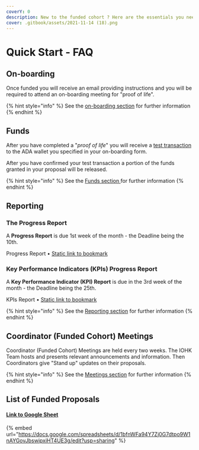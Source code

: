 ```yaml
---
coverY: 0
description: New to the funded cohort ? Here are the essentials you need to know.
cover: .gitbook/assets/2021-11-14 (18).png
---
```


# Quick Start - FAQ

## On-boarding

Once funded you will receive an email providing instructions and you will be required to attend an on-boarding meeting for "proof of life".

{% hint style="info" %}
See the [on-boarding section](https://quality-assurance-dao.gitbook.io/catalyst-coordinator/coordinator-processes/onboarding) for further information
{% endhint %}

## Funds

After you have completed a "_proof of life_" you will receive a [test transaction](https://quality-assurance-dao.gitbook.io/catalyst-coordinator/coordinator-processes/funds#test-transactions) to the ADA wallet you specified in your on-boarding form.

After you have confirmed your test transaction a portion of the funds granted in your proposal will be released.

{% hint style="info" %}
See the [Funds section ](../coordinator-processes/funds.md)for further information
{% endhint %}

## Reporting

### The Progress Report

A **Progress Report** is due 1st week of the month - the Deadline being the 10th.

Progress Report • [Static link to bookmark](https://docs.google.com/forms/d/e/1FAIpQLSfLk-tB-beBXdts5xXt8HOBlLc5WzHZDpBdMIr94m9jGTNhmg/viewform)

### Key Performance Indicators (KPIs) Progress Report

A **Key Performance Indicator (KPI) Report** is due in the 3rd week of the month - the Deadline being the 25th.

KPIs Report • [Static link to bookmark](https://docs.google.com/forms/d/e/1FAIpQLSfKLjcd0yCkZBI0CeIpVorapT7EScBDNjAKzrVOPOMnwRb2jg/viewform)

{% hint style="info" %}
See the [Reporting section](../coordinator-processes/reporting.md) for further information
{% endhint %}

## Coordinator (Funded Cohort) Meetings

Coordinator (Funded Cohort) Meetings are held every two weeks. The IOHK Team hosts and presents relevant announcements and information. Then Coordinators give "Stand up" updates on their proposals.

{% hint style="info" %}
See the [Meetings section](meetings.md) for further information
{% endhint %}

## List of Funded Proposals

#### [Link to Google Sheet](https://docs.google.com/spreadsheets/d/1bfnWFa94Y7Zj0G7dtpo9W1nAYGovJbswipxiHT4UE3g/edit?usp=sharing)

{% embed url="https://docs.google.com/spreadsheets/d/1bfnWFa94Y7Zj0G7dtpo9W1nAYGovJbswipxiHT4UE3g/edit?usp=sharing" %}
